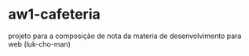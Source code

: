 # aw1-cafeteria
 projeto para a composição de nota da materia de desenvolvimento para web (luk-cho-man)
